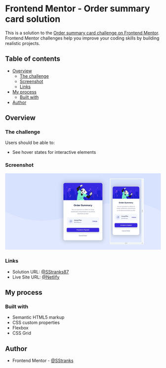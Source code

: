 # Frontend Mentor - Order summary card solution

This is a solution to the [Order summary card challenge on Frontend Mentor](https://www.frontendmentor.io/challenges/order-summary-component-QlPmajDUj). Frontend Mentor challenges help you improve your coding skills by building realistic projects. 

## Table of contents

- [Overview](#overview)
  - [The challenge](#the-challenge)
  - [Screenshot](#screenshot)
  - [Links](#links)
- [My process](#my-process)
  - [Built with](#built-with)
- [Author](#author)

## Overview

### The challenge

Users should be able to:

- See hover states for interactive elements

### Screenshot

![](./screenshot.jpg)

### Links

- Solution URL: [@SStranks87](https://github.com/SStranks/MyFirstRepository/tree/master/FrontEndMentor/8_Order_Summary_Component)
- Live Site URL: [@Netlify](https://jovial-newton-5dd7f7.netlify.app/)

## My process

### Built with

- Semantic HTML5 markup
- CSS custom properties
- Flexbox
- CSS Grid

## Author

- Frontend Mentor - [@SStranks](https://www.frontendmentor.io/profile/SStranks)
